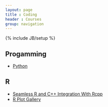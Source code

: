 ```yaml
---
layout: page
title : Coding
header : Courses
group: navigation
---
```

{% include JB/setup %}

## Progamming 

* [Python](python)


## R 

* [Seamless R and C++ Integration With Rcpp](https://bookdown.org/eugenesun95/Seamless_R_and_Cpp/)
* [R Plot Gallery](https://bookdown.org/eugenesun95/Rplotgallery/)



